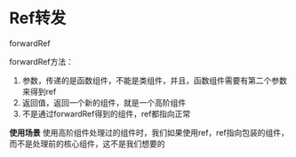 # Ref转发

forwardRef

forwardRef方法：

1. 参数，传递的是函数组件，不能是类组件，并且，函数组件需要有第二个参数来得到ref
2. 返回值，返回一个新的组件，就是一个高阶组件
3. 不是通过forwardRef得到的组件，ref都指向正常

**使用场景**
使用高阶组件处理过的组件时，我们如果使用ref，ref指向包装的组件，而不是处理前的核心组件，这不是我们想要的